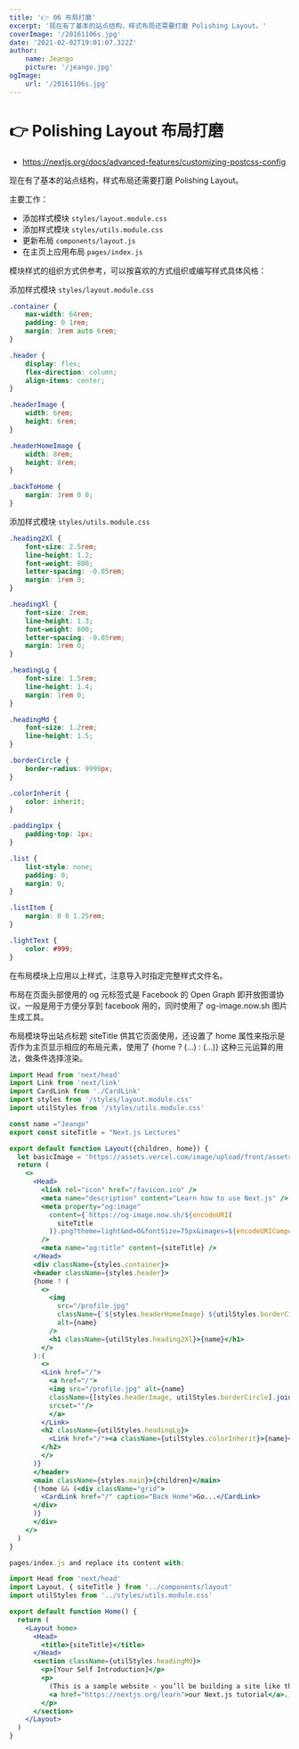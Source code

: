 ```yaml
---
title: '👉 06 布局打磨'
excerpt: '现在有了基本的站点结构，样式布局还需要打磨 Polishing Layout。'
coverImage: '/20161106s.jpg'
date: '2021-02-02T19:01:07.322Z'
author:
    name: Jeango
    picture: '/jeango.jpg'
ogImage:
    url: '/20161106s.jpg'
---
```


# 👉 Polishing Layout 布局打磨

- https://nextjs.org/docs/advanced-features/customizing-postcss-config

现在有了基本的站点结构，样式布局还需要打磨 Polishing Layout。

主要工作：

- 添加样式模块 `styles/layout.module.css`
- 添加样式模块 `styles/utils.module.css`
- 更新布局 `components/layout.js`
- 在主页上应用布局 `pages/index.js`

模块样式的组织方式供参考，可以按喜欢的方式组织或编写样式具体风格：

添加样式模块 `styles/layout.module.css`

```css
.container {
    max-width: 64rem;
    padding: 0 1rem;
    margin: 3rem auto 6rem;
}

.header {
    display: flex;
    flex-direction: column;
    align-items: center;
}

.headerImage {
    width: 6rem;
    height: 6rem;
}

.headerHomeImage {
    width: 8rem;
    height: 8rem;
}

.backToHome {
    margin: 3rem 0 0;
}
```

添加样式模块 `styles/utils.module.css`

```css
.heading2Xl {
    font-size: 2.5rem;
    line-height: 1.2;
    font-weight: 800;
    letter-spacing: -0.05rem;
    margin: 1rem 0;
}

.headingXl {
    font-size: 2rem;
    line-height: 1.3;
    font-weight: 800;
    letter-spacing: -0.05rem;
    margin: 1rem 0;
}

.headingLg {
    font-size: 1.5rem;
    line-height: 1.4;
    margin: 1rem 0;
}

.headingMd {
    font-size: 1.2rem;
    line-height: 1.5;
}

.borderCircle {
    border-radius: 9999px;
}

.colorInherit {
    color: inherit;
}

.padding1px {
    padding-top: 1px;
}

.list {
    list-style: none;
    padding: 0;
    margin: 0;
}

.listItem {
    margin: 0 0 1.25rem;
}

.lightText {
    color: #999;
}
```

在布局模块上应用以上样式，注意导入时指定完整样式文件名。

布局在页面头部使用的 og 元标签式是 Facebook 的 Open Graph 即开放图谱协议，一般是用于方便分享到 facebook 用的，同时使用了 og-image.now.sh 图片生成工具。

布局模块导出站点标题 siteTitle 供其它页面使用，还设置了 home 属性来指示是否作为主页显示相应的布局元素，使用了 {home ? (...) : (...)} 这种三元运算的用法，做条件选择渲染。

```jsx
import Head from 'next/head'
import Link from 'next/link'
import CardLink from './CardLink'
import styles from '/styles/layout.module.css'
import utilStyles from '/styles/utils.module.css'

const name ="Jeango"
export const siteTitle = "Next.js Lectures"

export default function Layout({children, home}) {
  let basicImage = 'https://assets.vercel.com/image/upload/front/assets/design/nextjs-black-logo.svg';
  return (
    <>
      <Head>
        <link rel="icon" href="/favicon.ico" />
        <meta name="description" content="Learn how to use Next.js" />
        <meta property="og:image"
          content={`https://og-image.now.sh/${encodeURI(
            siteTitle
          )}.png?theme=light&md=0&fontSize=75px&images=${encodeURIComponent(basicImage)}`}
        />
        <meta name="og:title" content={siteTitle} />
      </Head>
      <div className={styles.container}>
      <header className={styles.header}>
      {home ? (
        <>
          <img
            src="/profile.jpg"
            className={`${styles.headerHomeImage} ${utilStyles.borderCircle}`}
            alt={name}
          />
          <h1 className={utilStyles.heading2Xl}>{name}</h1>
        </>
      ):(
        <>
        <Link href="/">
          <a href="/">
          <img src="/profile.jpg" alt={name} 
          className={[styles.headerImage, utilStyles.borderCircle].join(' ')}
          srcset=""/>
          </a>
        </Link>
        <h2 className={utilStyles.headingLg}>
          <Link href="/"><a className={utilStyles.colorInherit}>{name}</a></Link>
        </h2>
        </>
      )}
      </header>
      <main className={styles.main}>{children}</main>
      {!home && (<div className="grid">
        <CardLink href="/" caption="Back Home">Go...</CardLink>
      </div>
      )}
      </div>
    </>
  )
}
```

```jsx
pages/index.js and replace its content with:

import Head from 'next/head'
import Layout, { siteTitle } from '../components/layout'
import utilStyles from '../styles/utils.module.css'

export default function Home() {
  return (
    <Layout home>
      <Head>
        <title>{siteTitle}</title>
      </Head>
      <section className={utilStyles.headingMd}>
        <p>[Your Self Introduction]</p>
        <p>
          (This is a sample website - you’ll be building a site like this on{' '}
          <a href="https://nextjs.org/learn">our Next.js tutorial</a>.)
        </p>
      </section>
    </Layout>
  )
}
```
